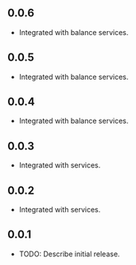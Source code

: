## 0.0.6

* Integrated with balance services.

## 0.0.5

* Integrated with balance services.

## 0.0.4

* Integrated with balance services.

## 0.0.3

* Integrated with services.

## 0.0.2

* Integrated with services.

## 0.0.1

* TODO: Describe initial release.
